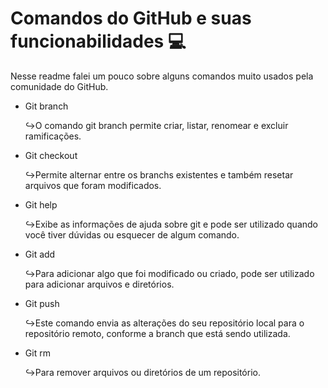 # Comandos do GitHub e suas funcionabilidades 💻
Nesse readme falei um pouco sobre alguns comandos muito usados pela comunidade do GitHub.

- Git branch
  <p>↪O comando git branch permite criar, listar, renomear e excluir ramificações.</p>
- Git checkout
  <p>↪Permite alternar entre os branchs existentes e também resetar arquivos que foram modificados.</p>
- Git help
  <p>↪Exibe as informações de ajuda sobre git e pode ser utilizado quando você tiver dúvidas ou esquecer de algum comando.</p>
- Git add
  <p>↪Para adicionar algo que foi modificado ou criado, pode ser utilizado para adicionar arquivos e diretórios.</p>
- Git push
  <p>↪Este comando envia as alterações do seu repositório local para o repositório remoto, conforme a branch que está sendo utilizada.</p>
- Git rm
  <p>↪Para remover arquivos ou diretórios de um repositório.</p>
